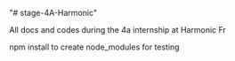 "# stage-4A-Harmonic" 

All docs and codes during the 4a internship at Harmonic Fr

npm install to create node_modules for testing

